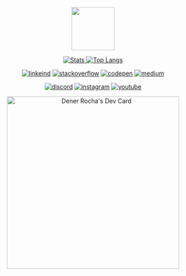 <div id="header" align="center">
  <img src="https://media.giphy.com/media/M9gbBd9nbDrOTu1Mqx/giphy.gif" width="100" />
  <article class="markdown-body entry-content container-lg f5" itemprop="text">
    <p dir="auto">
      <a target="_blank" rel="noopener noreferrer nofollow" href="https://camo.githubusercontent.com/18e3ba3f820889870a093169d87bf1b53be95b7dc4526aba6d50171f1ee94c57/68747470733a2f2f6769746875622d726561646d652d73746174732e76657263656c2e6170702f6170693f757365726e616d653d636f6465726d6172636f73267468656d653d6461726b26636f756e745f707269766174653d747275652673686f775f69636f6e733d74727565267469746c655f636f6c6f723d3665343063392669636f6e5f636f6c6f723d366534306339266c696e655f6865696768743d3230"><img src="https://camo.githubusercontent.com/18e3ba3f820889870a093169d87bf1b53be95b7dc4526aba6d50171f1ee94c57/68747470733a2f2f6769746875622d726561646d652d73746174732e76657263656c2e6170702f6170693f757365726e616d653d636f6465726d6172636f73267468656d653d6461726b26636f756e745f707269766174653d747275652673686f775f69636f6e733d74727565267469746c655f636f6c6f723d3665343063392669636f6e5f636f6c6f723d366534306339266c696e655f6865696768743d3230" alt="Stats" data-canonical-src="https://github-readme-stats.vercel.app/api?username=denernun&amp;theme=dark&amp;count_private=true&amp;show_icons=true&amp;title_color=6e40c9&amp;icon_color=6e40c9&amp;line_height=20" style="max-width: 100%;">
      </a>
      <a target="_blank" rel="noopener noreferrer nofollow" href="https://camo.githubusercontent.com/b280c9d29c0b0aa7a31d15610bcb596b5569d0ddf15770d7b4a589002037b5aa/68747470733a2f2f6769746875622d726561646d652d73746174732e76657263656c2e6170702f6170692f746f702d6c616e67732f3f757365726e616d653d636f6465726d6172636f73267468656d653d6461726b266578636c7564655f7265706f3d656e63727970746f722c6465762d6461726b2d7468656d65266c61796f75743d636f6d706163742673686f775f69636f6e733d74727565267469746c655f636f6c6f723d3665343063392669636f6e5f636f6c6f723d366534306339"><img src="https://camo.githubusercontent.com/b280c9d29c0b0aa7a31d15610bcb596b5569d0ddf15770d7b4a589002037b5aa/68747470733a2f2f6769746875622d726561646d652d73746174732e76657263656c2e6170702f6170692f746f702d6c616e67732f3f757365726e616d653d636f6465726d6172636f73267468656d653d6461726b266578636c7564655f7265706f3d656e63727970746f722c6465762d6461726b2d7468656d65266c61796f75743d636f6d706163742673686f775f69636f6e733d74727565267469746c655f636f6c6f723d3665343063392669636f6e5f636f6c6f723d366534306339" alt="Top Langs" data-canonical-src="https://github-readme-stats.vercel.app/api/top-langs/?username=denernun&amp;theme=dark&amp;exclude_repo=encryptor,dev-dark-theme&amp;layout=compact&amp;show_icons=true&amp;title_color=6e40c9&amp;icon_color=6e40c9" style="max-width: 100%;">
      </a>
    </p>
    <p dir="auto"></p>
    <p dir="auto">
      <a href="https://www.linkedin.com/in/denernun/" rel="nofollow"><img src="https://camo.githubusercontent.com/6d8701c93402044c6d98f353daa5df9b481441d0d1c94f78b6271f934d595c88/68747470733a2f2f696d672e736869656c64732e696f2f7374617469632f76313f7374796c653d666c6174266c6f676f3d6c696e6b6564696e266c6162656c3d6c696e6b6564696e26636f6c6f723d303037374235266d6573736167653d636f6465726d6172636f73" alt="linkeind" data-canonical-src="https://img.shields.io/static/v1?style=flat&amp;logo=linkedin&amp;label=linkedin&amp;color=0077B5&amp;message=denernun" style="max-width: 100%;"></a>
      <a href="https://stackoverflow.com/users/4142377/dener-rocha" rel="nofollow"><img src="https://camo.githubusercontent.com/12eb2403b3ee21b4b6a5d209f095d648e31051748dc4682ff48b46da6f334cc5/68747470733a2f2f696d672e736869656c64732e696f2f7374617469632f76313f7374796c653d666c6174266c6f676f3d737461636b6f766572666c6f77266c6162656c3d737461636b6f766572666c6f7726636f6c6f723d464537413136266d6573736167653d636f6465726d6172636f73" alt="stackoverflow" data-canonical-src="https://img.shields.io/static/v1?style=flat&amp;logo=stackoverflow&amp;label=stackoverflow&amp;color=FE7A16&amp;message=denernun" style="max-width: 100%;"></a>
      <a href="https://codepen.io/denernun" rel="nofollow"><img src="https://camo.githubusercontent.com/f7a8d1150c17dabf9a096fafbfff9cd2ac3cc4f4a8e2397df45ec3f8b816c11d/68747470733a2f2f696d672e736869656c64732e696f2f7374617469632f76313f7374796c653d666c6174266c6f676f3d636f646570656e266c6162656c3d636f646570656e26636f6c6f723d303030303030266d6573736167653d636f6465726d6172636f73" alt="codepen" data-canonical-src="https://img.shields.io/static/v1?style=flat&amp;logo=codepen&amp;label=codepen&amp;color=000000&amp;message=denernun" style="max-width: 100%;"></a>
      <a href="https://medium.com/@denernun" rel="nofollow"><img src="https://camo.githubusercontent.com/12f0d128d1338522a987aee48827a46eb8c5405c15b61534574b573f8ff2e705/68747470733a2f2f696d672e736869656c64732e696f2f7374617469632f76313f7374796c653d666c6174266c6f676f3d6d656469756d266c6162656c3d4d656469756d26636f6c6f723d313231303045266d6573736167653d636f6465726d6172636f73" alt="medium" data-canonical-src="https://img.shields.io/static/v1?style=flat&amp;logo=medium&amp;label=Medium&amp;color=12100E&amp;message=denernun" style="max-width: 100%;"></a>
    </p>
    <p dir="auto">
      <a href="https://discord.com/users/369646295482368001" rel="nofollow"><img src="https://camo.githubusercontent.com/e231e7dc5e264fa28fc57d0fce778aa7fc7bd627899f07c7d4e8886860c71e3d/68747470733a2f2f696d672e736869656c64732e696f2f7374617469632f76313f7374796c653d666c6174266c6f676f3d646973636f7264266c6162656c3d646973636f726426636f6c6f723d303030303030266d6573736167653d636f6465726d6172636f7325323336363139" alt="discord" data-canonical-src="https://img.shields.io/static/v1?style=flat&amp;logo=discord&amp;label=discord&amp;color=000000&amp;message=denernun%236619" style="max-width: 100%;"></a>
      <a href="https://www.instagram.com/denernun/" rel="nofollow"><img src="https://camo.githubusercontent.com/b4a20b7a4579088df19c311b6ebcbe09c4452a37acf3f04ba04ca4309671d47f/68747470733a2f2f696d672e736869656c64732e696f2f7374617469632f76313f7374796c653d666c6174266c6f676f3d696e7374616772616d266c6162656c3d696e7374616772616d26636f6c6f723d453434303546266d6573736167653d636f6465726d6172636f73" alt="instagram" data-canonical-src="https://img.shields.io/static/v1?style=flat&amp;logo=instagram&amp;label=instagram&amp;color=E4405F&amp;message=denernun" style="max-width: 100%;"></a>
      <a href="https://www.youtube.com/channel/UCL0WuDCzfDvA1ubLIgVzC2Q" rel="nofollow"><img src="https://camo.githubusercontent.com/7eaef94c5f3c09a1b55700c812419f97711be95480d1e14acaaae1bc65efd0e3/68747470733a2f2f696d672e736869656c64732e696f2f7374617469632f76313f7374796c653d666c6174266c6f676f3d796f7574756265266c6162656c3d4368616e6e656c26636f6c6f723d464630303030266d6573736167653d4d792532304a756d7073253230" alt="youtube" data-canonical-src="https://img.shields.io/static/v1?style=flat&amp;logo=youtube&amp;label=Channel&amp;color=FF0000&amp;message=denernun" style="max-width: 100%;"></a>
    </p>
    <img src="https://komarev.com/ghpvc/?username=denernun&style=flat-square&color=blue" alt="" />
    <br>
    <div id="header" align="center">
      <a href="https://app.daily.dev/denernun">
        <img src="https://api.daily.dev/devcards/2f6af1dd451140208804e470f99eb893.png?r=5ec" width="400" alt="Dener Rocha's Dev Card" />
      </a>
    </div>
  </article>
</div>

